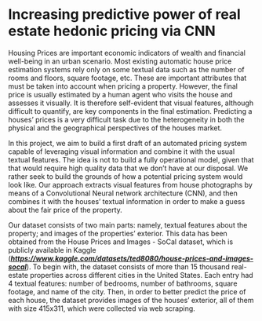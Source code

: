 # Increasing predictive power of real estate hedonic pricing via CNN

Housing Prices are important economic indicators of wealth and financial well-being in an urban scenario. Most
existing automatic house price estimation systems rely only on some textual data such as the number of rooms and
floors, square footage, etc. These are important attributes that must be taken into account when pricing a property.
However, the final price is usually estimated by a human agent who visits the house and assesses it visually. It is
therefore self-evident that visual features, although difficult to quantify, are key components in the final estimation.
Predicting a houses’ prices is a very difficult task due to the heterogeneity in both the physical and the geographical
perspectives of the houses market. 

In this project, we aim to build a first draft of an automated pricing system
capable of leveraging visual information and combine it with the usual textual features. The idea is not to build a
fully operational model, given that that would require high quality data that we don’t have at our disposal. We rather
seek to build the grounds of how a potential pricing system would look like. Our approach extracts visual features
from house photographs by means of a Convolutional Neural network architecture (CNN), and then combines it with
the houses’ textual information in order to make a guess about the fair price of the property.

Our dataset consists of two main parts: namely, textual features about the property; and images of the properties’ exterior. This data has been obtained from the House Prices and Images - SoCal dataset, which is publicly available in Kaggle (***https://www.kaggle.com/datasets/ted8080/house-prices-and-images-socal***). To begin with, the dataset consists of more than 15 thousand real-estate properties across different cities in the United States. Each entry had 4 textual features: number of bedrooms, number of bathrooms, square footage, and name of the city. Then, in order to better predict the price of each house, the dataset provides images of the houses’ exterior, all of them with size 415x311, which were collected via web scraping.

